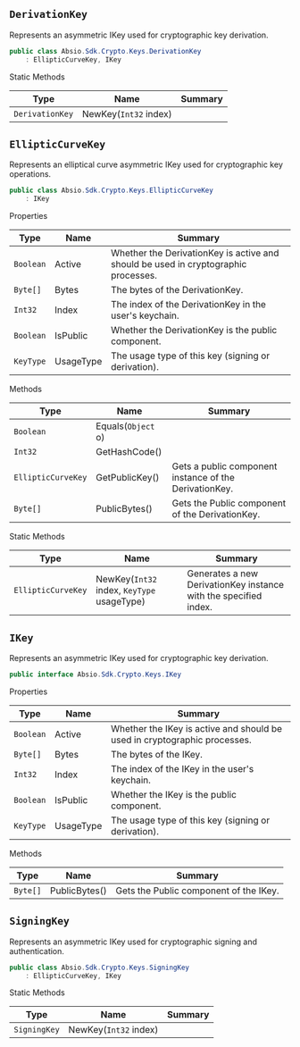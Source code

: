 ## `DerivationKey`

Represents an asymmetric IKey used for cryptographic key derivation.
```csharp
public class Absio.Sdk.Crypto.Keys.DerivationKey
    : EllipticCurveKey, IKey

```

Static Methods

| Type | Name | Summary | 
| --- | --- | --- | 
| `DerivationKey` | NewKey(`Int32` index) |  | 


## `EllipticCurveKey`

Represents an elliptical curve asymmetric IKey used for cryptographic key operations.
```csharp
public class Absio.Sdk.Crypto.Keys.EllipticCurveKey
    : IKey

```

Properties

| Type | Name | Summary | 
| --- | --- | --- | 
| `Boolean` | Active | Whether the DerivationKey is active and should be used in cryptographic processes. | 
| `Byte[]` | Bytes | The bytes of the DerivationKey. | 
| `Int32` | Index | The index of the DerivationKey in the user's keychain. | 
| `Boolean` | IsPublic | Whether the DerivationKey is the public component. | 
| `KeyType` | UsageType | The usage type of this key (signing or derivation). | 


Methods

| Type | Name | Summary | 
| --- | --- | --- | 
| `Boolean` | Equals(`Object` o) |  | 
| `Int32` | GetHashCode() |  | 
| `EllipticCurveKey` | GetPublicKey() | Gets a public component instance of the DerivationKey. | 
| `Byte[]` | PublicBytes() | Gets the Public component of the DerivationKey. | 


Static Methods

| Type | Name | Summary | 
| --- | --- | --- | 
| `EllipticCurveKey` | NewKey(`Int32` index, `KeyType` usageType) | Generates a new DerivationKey instance with the specified index. | 


## `IKey`

Represents an asymmetric IKey used for cryptographic key derivation.
```csharp
public interface Absio.Sdk.Crypto.Keys.IKey

```

Properties

| Type | Name | Summary | 
| --- | --- | --- | 
| `Boolean` | Active | Whether the IKey is active and should be used in cryptographic processes. | 
| `Byte[]` | Bytes | The bytes of the IKey. | 
| `Int32` | Index | The index of the IKey in the user's keychain. | 
| `Boolean` | IsPublic | Whether the IKey is the public component. | 
| `KeyType` | UsageType | The usage type of this key (signing or derivation). | 


Methods

| Type | Name | Summary | 
| --- | --- | --- | 
| `Byte[]` | PublicBytes() | Gets the Public component of the IKey. | 


## `SigningKey`

Represents an asymmetric IKey used for cryptographic signing and authentication.
```csharp
public class Absio.Sdk.Crypto.Keys.SigningKey
    : EllipticCurveKey, IKey

```

Static Methods

| Type | Name | Summary | 
| --- | --- | --- | 
| `SigningKey` | NewKey(`Int32` index) |  | 


